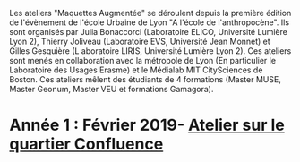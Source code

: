 Les ateliers "Maquettes Augmentée" se déroulent depuis la première édition de l'évènement de l'école Urbaine de Lyon "A l'école de l'anthropocène". 
Ils sont organisés par Julia Bonaccorci (Laboratoire ELICO, Université Lumière Lyon 2), Thierry Joliveau (Laboratoire EVS, Université Jean Monnet) et Gilles Gesquière (L aboratoire LIRIS, Université Lumière Lyon 2). Ces ateliers sont menés en collaboration avec la métropole de Lyon (En particulier le Laboratoire des Usages Erasme) et le Médialab MIT CitySciences de Boston. 
Ces ateliers mêlent des étudiants de 4 formations (Master MUSE, Master Geonum, Master VEU et formations Gamagora).

# Année 1 : Février 2019- [Atelier sur le quartier Confluence](WorkshopMA1.md)
